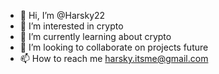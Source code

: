- 👋 Hi, I’m @Harsky22
- 👀 I’m interested in crypto 
- 🌱 I’m currently learning about crypto 
- 💞️ I’m looking to collaborate on projects future 
- 📫 How to reach me harsky.itsme@gmail.com 

<!---
Harsky22/Harsky22 is a ✨ special ✨ repository because its `README.md` (this file) appears on your GitHub profile.
You can click the Preview link to take a look at your changes.
--->
